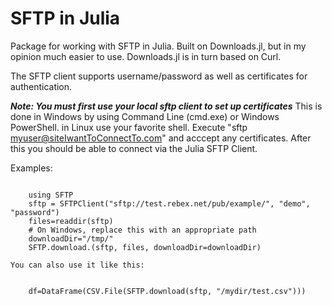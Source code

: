 # SFTP in Julia
Package for working with SFTP in Julia. Built on Downloads.jl, but in my opinion much easier to use. Downloads.jl is in turn based on Curl. 

The SFTP client supports username/password as well as certificates for authentication.

___Note: You must first use your local sftp client to set up certificates___
This is done in Windows by using Command Line (cmd.exe) or Windows PowerShell. in Linux use your favorite shell. 
Execute "sftp myuser@siteIwantToConnectTo.com" and acccept any certificates. After this you should be able to connect via the Julia SFTP Client. 

Examples:
```

    using SFTP
    sftp = SFTPClient("sftp://test.rebex.net/pub/example/", "demo", "password")
    files=readdir(sftp)
    # On Windows, replace this with an appropriate path
    downloadDir="/tmp/"
    SFTP.download.(sftp, files, downloadDir=downloadDir)

```
    You can also use it like this:
```
    
    df=DataFrame(CSV.File(SFTP.download(sftp, "/mydir/test.csv")))

```
